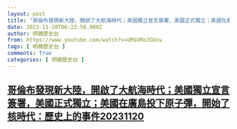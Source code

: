 ```yaml
---
layout: post
title: "哥倫布發現新大陸，開啟了大航海時代；美國獨立宣言簽署，美國正式獨立；美國在廣島投下原子彈，開始了核時代：歷史上的事件20231120"
date: 2023-11-20T06:23:58.000Z
author: 明鏡歷史台
from: https://www.youtube.com/watch?v=UM1URoJGUcw
tags: [ 明鏡歷史台 ]
comments: True
categories: [ 明鏡歷史台 ]
---
```

<!--1700461438000-->
[哥倫布發現新大陸，開啟了大航海時代；美國獨立宣言簽署，美國正式獨立；美國在廣島投下原子彈，開始了核時代：歷史上的事件20231120](https://www.youtube.com/watch?v=UM1URoJGUcw)
------

<div>

</div>
